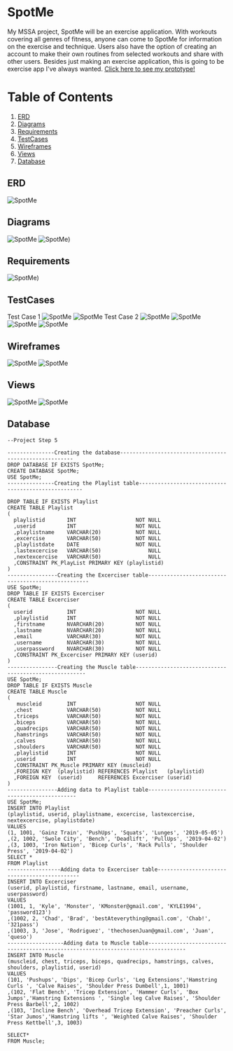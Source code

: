 # SpotMe
My MSSA project,  SpotMe will be an exercise application. With workouts covering all genres of fitness, anyone can come to SpotMe for information on  the exercise and technique. Users also have the option of creating an account to make their own routines from selected workouts and share with other users. Besides just making an exercise application, this is going to be exercise app I've always wanted. 
 [Click here to see my prototype!](https://spotme.azurewebsites.net/)
# Table of Contents
1. [ERD](https://github.com/JAVENT12/SpotMe#erd)
2. [Diagrams](https://github.com/JAVENT12/SpotMe#diagrams)
3. [Requirements](https://github.com/JAVENT12/SpotMe#requirements)
4. [TestCases](https://github.com/JAVENT12/SpotMe#testcases)
5. [Wireframes](https://github.com/JAVENT12/SpotMe#wireframes)
6. [Views](https://github.com/JAVENT12/SpotMe#views)
7. [Database](https://github.com/JAVENT12/SpotMe#database)


## ERD
![SpotMe](ERD(New1).jpg)

## Diagrams
![SpotMe](SpotMeDiagram(3).JPG)
![SpotMe](SpotIdentityDiagram(1).JPG))


## Requirements
![SpotMe](RTM&TestPlanning(TC2).JPG))

## TestCases
Test Case 1
![SpotMe](Database1.JPG)
![SpotMe](Database2.JPG)
Test Case 2
![SpotMe](ViewExcercises(2).JPG)
![SpotMe](ViewExcercises(3).JPG)
![SpotMe](ViewDescription(1).JPG)
![SpotMe](ViewMuscles(3).JPG)

## Wireframes
![SpotMe](PlaylistPage.jpg)
![SpotMe](LoginPage.jpg)

## Views
![SpotMe](ViewRoles(1).JPG)
![SpotMe](FAQ(3).JPG)

## Database

````
--Project Step 5

---------------Creating the database-------------------------------------------------------
DROP DATABASE IF EXISTS SpotMe;
CREATE DATABASE SpotMe;
USE SpotMe;
---------------Creating the Playlist table----------------------------------------------------

DROP TABLE IF EXISTS Playlist
CREATE TABLE Playlist
(
  playlistid       INT                   NOT NULL
  ,userid          INT                   NOT NULL
  ,playlistname    VARCHAR(20)           NOT NULL
  ,excercise       VARCHAR(50)           NOT NULL
  ,playlistdate    DATE                  NOT NULL
  ,lastexcercise   VARCHAR(50)               NULL
  ,nextexcercise   VARCHAR(50)               NULL 
  ,CONSTRAINT PK_PlayList PRIMARY KEY (playlistid)
)
----------------Creating the Excerciser table---------------------------------------------------
USE SpotMe;
DROP TABLE IF EXISTS Excerciser
CREATE TABLE Excerciser
(
  userid           INT                   NOT NULL
  ,playlistid      INT                   NOT NULL 
  ,firstname       NVARCHAR(20)          NOT NULL
  ,lastname        NVARCHAR(20)          NOT NULL
  ,email           VARCHAR(30)           NOT NULL  
  ,username        NVARCHAR(30)          NOT NULL
  ,userpassword    NVARCHAR(30)          NOT NULL
  ,CONSTRAINT PK_Excerciser PRIMARY KEY (userid)
)
----------------Creating the Muscle table------------------------------------------------------
USE SpotMe;
DROP TABLE IF EXISTS Muscle
CREATE TABLE Muscle
(
   muscleid        INT                   NOT NULL  
  ,chest           VARCHAR(50)           NOT NULL
  ,triceps         VARCHAR(50)           NOT NULL
  ,biceps          VARCHAR(50)           NOT NULL
  ,quadrecips      VARCHAR(50)           NOT NULL
  ,hamstrings      VARCHAR(50)           NOT NULL
  ,calves          VARCHAR(50)           NOT NULL
  ,shoulders       VARCHAR(50)           NOT NULL
  ,playlistid      INT                   NOT NULL
  ,userid          INT                   NOT NULL 
  ,CONSTRAINT PK_Muscle PRIMARY KEY (muscleid)
  ,FOREIGN KEY  (playlistid) REFERENCES Playlist   (playlistid)
  ,FOREIGN KEY  (userid)     REFERENCES Excerciser (userid)
)
----------------Adding data to Playlist table-----------------------------------------------
USE SpotMe;
INSERT INTO Playlist
(playlistid, userid, playlistname, excercise, lastexcercise, nextexcercise, playlistdate)
VALUES
(1, 1001, 'Gainz Train', 'PushUps', 'Squats', 'Lunges', '2019-05-05')
,(2, 1002, 'Swole City', 'Bench', 'Deadlift', 'PullUps', '2019-04-02') 
,(3, 1003, 'Iron Nation', 'Bicep Curls', 'Rack Pulls', 'Shoulder Press', '2019-04-02') 
SELECT *
FROM Playlist
-----------------Adding data to Excerciser table---------------------------------------------
INSERT INTO Excerciser
(userid, playlistid, firstname, lastname, email, username, userpassword)
VALUES
(1001, 1, 'Kyle', 'Monster', 'KMonster@gmail.com', 'KYLE1994', 'password123')
,(1002, 2, 'Chad', 'Brad', 'bestAteverything@gmail.com', 'Chab!', '321pass')
,(1003, 3, 'Jose', 'Rodriguez', 'thechosenJuan@gmail.com', 'Juan', 'queso')
------------------Adding data to Muscle table----------------------------------------------------------------------------------
INSERT INTO Muscle
(muscleid, chest, triceps, biceps, quadrecips, hamstrings, calves, shoulders, playlistid, userid)
VALUES
(101, 'Pushups', 'Dips', 'Bicep Curls', 'Leg Extensions','Hamstring Curls ', 'Calve Raises', 'Shoulder Press Dumbell',1, 1001) 
,(102, 'Flat Bench', 'Tricep Extension', 'Hammer Curls', 'Box Jumps','Hamstring Extensions ', 'Single leg Calve Raises', 'Shoulder Press Barbell',2, 1002) 
,(103, 'Incline Bench', 'Overhead Tricep Extension', 'Preacher Curls', 'Star Jumos','Hamstring lifts ', 'Weighted Calve Raises', 'Shoulder Press Kettbell',3, 1003) 

SELECT*
FROM Muscle;

````
